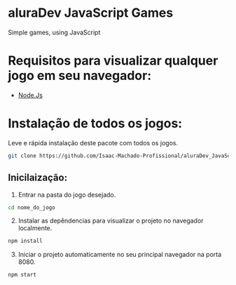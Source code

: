 # aluraDev JavaScript Games
Simple games, using JavaScript

# Requisitos para visualizar qualquer jogo em seu navegador:

- [Node.Js](https://nodejs.org/pt)

# Instalação de todos os jogos: 
Leve e rápida instalação deste pacote com todos os jogos. 

```bash
git clone https://github.com/Isaac-Machado-Profissional/aluraDev_JavaScript-Games.git
```

## Inicilaização: 

1. Entrar na pasta do jogo desejado.
```bash
cd nome_do_jogo
```

2. Instalar as depêndencias para visualizar o projeto no navegador localmente.
```bash
npm install
```

3. Iniciar o projeto automaticamente no seu principal navegador na porta 8080. 
```bash
npm start
```



